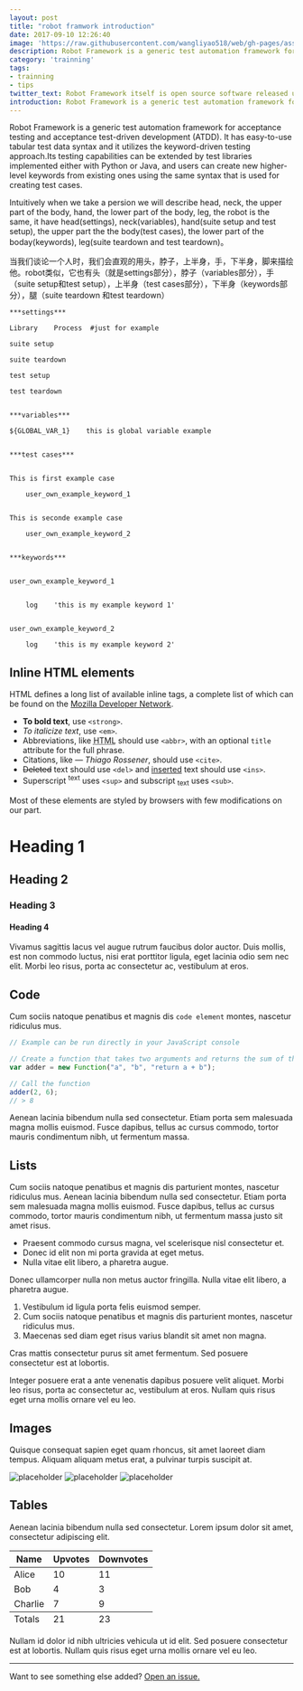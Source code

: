 ```yaml
---
layout: post
title: "robot framwork introduction"
date: 2017-09-10 12:26:40
image: 'https://raw.githubusercontent.com/wangliyao518/web/gh-pages/assets/img/timg.jpg'
description: Robot Framework is a generic test automation framework for acceptance testing and acceptance test-driven development (ATDD). It has easy-to-use tabular test data syntax and it utilizes the keyword-driven testing approach.
category: 'trainning'
tags:
- trainning
- tips
twitter_text: Robot Framework itself is open source software released under Apache License 2.0,nowadays sponsored by Robot Framework Foundation.
introduction: Robot Framework is a generic test automation framework for acceptance testing and acceptance test-driven development (ATDD)
---
```


Robot Framework is a generic test automation framework for acceptance testing and acceptance test-driven development (ATDD). It has easy-to-use tabular test data syntax and it utilizes the keyword-driven testing approach.Its testing capabilities can be extended by test libraries implemented either with Python or Java, and users can create new higher-level keywords from existing ones using the same syntax that is used for creating test cases.


Intuitively when we take a persion we will describe head, neck, the upper part of the body, hand, the lower part of the body, leg, the robot is the same, it have head(settings), neck(variables), hand(suite setup and test setup), the upper part the the body(test cases), the lower part of the boday(keywords), leg(suite teardown and test teardown)。

当我们谈论一个人时，我们会直观的用头，脖子，上半身，手，下半身，脚来描绘他。robot类似，它也有头（就是settings部分），脖子（variables部分），手（suite setup和test setup），上半身（test cases部分），下半身（keywords部分），腿（suite teardown 和test teardown）

```robot
***settings***

Library    Process  #just for example

suite setup

suite teardown

test setup

test teardown


***variables***

${GLOBAL_VAR_1}    this is global variable example 


***test cases***


This is first example case

    user_own_example_keyword_1


This is seconde example case

    user_own_example_keyword_2


***keywords***


user_own_example_keyword_1


    log    'this is my example keyword 1'


user_own_example_keyword_2

    log    'this is my example keyword 2'

```



## Inline HTML elements

HTML defines a long list of available inline tags, a complete list of which can be found on the [Mozilla Developer Network](https://developer.mozilla.org/en-US/docs/Web/HTML/Element).

- **To bold text**, use `<strong>`.
- *To italicize text*, use `<em>`.
- Abbreviations, like <abbr title="HyperText Markup Langage">HTML</abbr> should use `<abbr>`, with an optional `title` attribute for the full phrase.
- Citations, like <cite>&mdash; Thiago Rossener</cite>, should use `<cite>`.
- <del>Deleted</del> text should use `<del>` and <ins>inserted</ins> text should use `<ins>`.
- Superscript <sup>text</sup> uses `<sup>` and subscript <sub>text</sub> uses `<sub>`.

Most of these elements are styled by browsers with few modifications on our part.

# Heading 1

## Heading 2

### Heading 3

#### Heading 4

Vivamus sagittis lacus vel augue rutrum faucibus dolor auctor. Duis mollis, est non commodo luctus, nisi erat porttitor ligula, eget lacinia odio sem nec elit. Morbi leo risus, porta ac consectetur ac, vestibulum at eros.

## Code

Cum sociis natoque penatibus et magnis dis `code element` montes, nascetur ridiculus mus.

```js
// Example can be run directly in your JavaScript console

// Create a function that takes two arguments and returns the sum of those arguments
var adder = new Function("a", "b", "return a + b");

// Call the function
adder(2, 6);
// > 8
```

Aenean lacinia bibendum nulla sed consectetur. Etiam porta sem malesuada magna mollis euismod. Fusce dapibus, tellus ac cursus commodo, tortor mauris condimentum nibh, ut fermentum massa.

## Lists

Cum sociis natoque penatibus et magnis dis parturient montes, nascetur ridiculus mus. Aenean lacinia bibendum nulla sed consectetur. Etiam porta sem malesuada magna mollis euismod. Fusce dapibus, tellus ac cursus commodo, tortor mauris condimentum nibh, ut fermentum massa justo sit amet risus.

* Praesent commodo cursus magna, vel scelerisque nisl consectetur et.
* Donec id elit non mi porta gravida at eget metus.
* Nulla vitae elit libero, a pharetra augue.

Donec ullamcorper nulla non metus auctor fringilla. Nulla vitae elit libero, a pharetra augue.

1. Vestibulum id ligula porta felis euismod semper.
2. Cum sociis natoque penatibus et magnis dis parturient montes, nascetur ridiculus mus.
3. Maecenas sed diam eget risus varius blandit sit amet non magna.

Cras mattis consectetur purus sit amet fermentum. Sed posuere consectetur est at lobortis.

Integer posuere erat a ante venenatis dapibus posuere velit aliquet. Morbi leo risus, porta ac consectetur ac, vestibulum at eros. Nullam quis risus eget urna mollis ornare vel eu leo.

## Images

Quisque consequat sapien eget quam rhoncus, sit amet laoreet diam tempus. Aliquam aliquam metus erat, a pulvinar turpis suscipit at.

![placeholder](https://placehold.it/800x400 "Large example image")
![placeholder](https://placehold.it/400x200 "Medium example image")
![placeholder](https://placehold.it/200x200 "Small example image")

## Tables

Aenean lacinia bibendum nulla sed consectetur. Lorem ipsum dolor sit amet, consectetur adipiscing elit.

<table>
  <thead>
    <tr>
      <th>Name</th>
      <th>Upvotes</th>
      <th>Downvotes</th>
    </tr>
  </thead>
  <tfoot>
    <tr>
      <td>Totals</td>
      <td>21</td>
      <td>23</td>
    </tr>
  </tfoot>
  <tbody>
    <tr>
      <td>Alice</td>
      <td>10</td>
      <td>11</td>
    </tr>
    <tr>
      <td>Bob</td>
      <td>4</td>
      <td>3</td>
    </tr>
    <tr>
      <td>Charlie</td>
      <td>7</td>
      <td>9</td>
    </tr>
  </tbody>
</table>

Nullam id dolor id nibh ultricies vehicula ut id elit. Sed posuere consectetur est at lobortis. Nullam quis risus eget urna mollis ornare vel eu leo.

-----

Want to see something else added? <a href="https://github.com/poole/poole/issues/new">Open an issue.</a>









